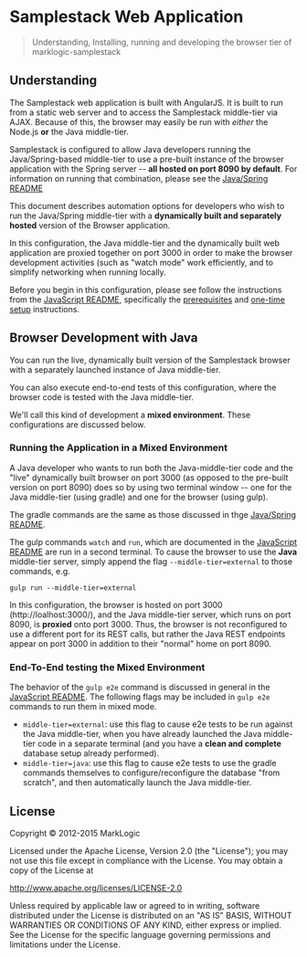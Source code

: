 # Samplestack Web Application

> Understanding, Installing, running and developing the browser tier of marklogic-samplestack

## Understanding

The Samplestack web application is built with AngularJS. It is built to run from a static web server and to access the Samplestack middle-tier via AJAX. Because of this, the browser may easily be run with *either* the Node.js __or__ the Java middle-tier.

Samplestack is configured to allow Java developers running the Java/Spring-based middle-tier to use a pre-built instance of the browser application with the Spring server -- **all hosted on port 8090 by default**. For information on running that combination, please see the [Java/Spring README](../appserver/java-spring/README.md)

This document describes automation options for developers who wish to run the Java/Spring middle-tier with a **dynamically built and separately hosted** version of the Browser application.

In this configuration, the Java middle-tier and the dynamically built web application are proxied together on port 3000 in order to make the browser development activities (such as "watch mode" work efficiently, and to simplify networking when running locally.

Before you begin in this configuration, please see follow the instructions from the [JavaScript README](../README-JavaScript.md), specifically the [prerequisites](../README-JavaScript.md#Prerequisites) and [one-time setup](../README-JavaScript.md#One-Time-Setup) instructions.

## Browser Development with Java

You can run the live, dynamically built version of the Samplestack browser with a separately launched instance of Java middle-tier.

You can also execute end-to-end tests of this configuration, where the browser code is tested with the Java middle-tier.

We'll call this kind of development a **mixed environment**. These configurations are discussed below.

### Running the Application in a Mixed Environment

A Java developer who wants to run both the Java-middle-tier code and the "live" dynamically built browser on port 3000 (as opposed to the pre-built version on port 8090) does so by using two terminal window -- one for the Java middle-tier (using gradle) and one for the browser (using gulp).

The gradle commands are the same as those discussed in thge [Java/Spring README](../appserver/java-spring/README.md).

The gulp commands `watch` and `run`, which are documented in the [JavaScript README](../README-JavaScript.md) are run in a second terminal. To cause the browser to use the **Java** middle-tier server, simply append the flag `--middle-tier=external` to those commands, e.g.

```
gulp run --middle-tier=external
```

In this configuration, the browser is hosted on port 3000 (http://loalhost:3000/), and the Java middle-tier server, which runs on port 8090, is **proxied** onto port 3000. Thus, the browser is not reconfigured to use a different port for its REST calls, but rather the Java REST endpoints appear on port 3000 in addition to their "normal" home on port 8090.

### End-To-End testing the Mixed Environment

The behavior of the `gulp e2e` command is discussed in general in the [JavaScript README](../README-JavaScript). The following flags may be included in `gulp e2e` commands to run them in mixed mode.

- `middle-tier=external`: use this flag to cause e2e tests to be run against the Java middle-tier, when you have already launched the Java middle-tier code in a separate terminal (and you have a **clean and complete** database setup already performed).
- `middle-tier=java`: use this flag to cause e2e tests to use the gradle commands themselves to configure/reconfigure the database "from scratch", and then automatically launch the Java middle-tier.

## License

Copyright © 2012-2015 MarkLogic

Licensed under the Apache License, Version 2.0 (the "License");
you may not use this file except in compliance with the License.
You may obtain a copy of the License at

http://www.apache.org/licenses/LICENSE-2.0

Unless required by applicable law or agreed to in writing, software
distributed under the License is distributed on an "AS IS" BASIS,
WITHOUT WARRANTIES OR CONDITIONS OF ANY KIND, either express or implied.
See the License for the specific language governing permissions and
limitations under the License.

